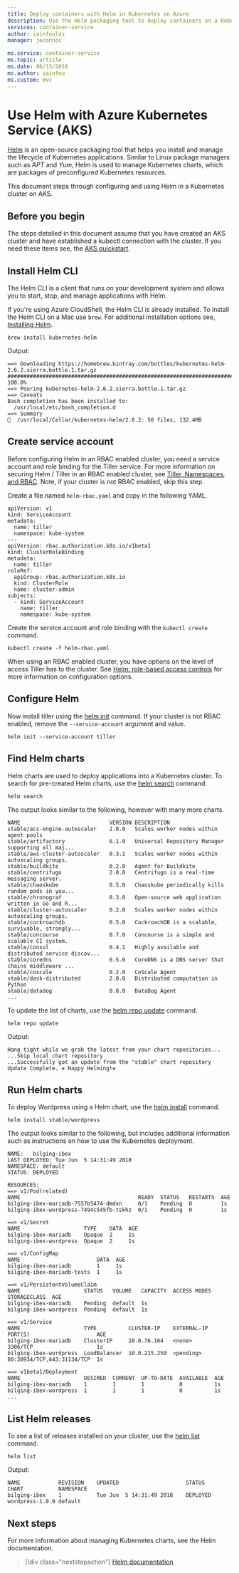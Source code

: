 ```yaml
---
title: Deploy containers with Helm in Kubernetes on Azure
description: Use the Helm packaging tool to deploy containers on a Kubernetes cluster in AKS
services: container-service
author: iainfoulds
manager: jeconnoc

ms.service: container-service
ms.topic: article
ms.date: 06/13/2018
ms.author: iainfou
ms.custom: mvc
---
```


# Use Helm with Azure Kubernetes Service (AKS)

[Helm][helm] is an open-source packaging tool that helps you install and manage the lifecycle of Kubernetes applications. Similar to Linux package managers such as *APT* and *Yum*, Helm is used to manage Kubernetes charts, which are packages of preconfigured Kubernetes resources.

This document steps through configuring and using Helm in a Kubernetes cluster on AKS.

## Before you begin

The steps detailed in this document assume that you have created an AKS cluster and have established a kubectl connection with the cluster. If you need these items see, the [AKS quickstart][aks-quickstart].

## Install Helm CLI

The Helm CLI is a client that runs on your development system and allows you to start, stop, and manage applications with Helm.

If you're using Azure CloudShell, the Helm CLI is already installed. To install the Helm CLI on a Mac use `brew`. For additional installation options see, [Installing Helm][helm-install-options].

```console
brew install kubernetes-helm
```

Output:

```
==> Downloading https://homebrew.bintray.com/bottles/kubernetes-helm-2.6.2.sierra.bottle.1.tar.gz
######################################################################## 100.0%
==> Pouring kubernetes-helm-2.6.2.sierra.bottle.1.tar.gz
==> Caveats
Bash completion has been installed to:
  /usr/local/etc/bash_completion.d
==> Summary
🍺  /usr/local/Cellar/kubernetes-helm/2.6.2: 50 files, 132.4MB
```

## Create service account

Before configuring Helm in an RBAC enabled cluster, you need a service account and role binding for the Tiller service. For more information on securing Helm / Tiller in an RBAC enabled cluster, see [Tiller, Namespaces, and RBAC][tiller-rbac]. Note, if your cluster is not RBAC enabled, skip this step.

Create a file named `helm-rbac.yaml` and copy in the following YAML.

```
apiVersion: v1
kind: ServiceAccount
metadata:
  name: tiller
  namespace: kube-system
---
apiVersion: rbac.authorization.k8s.io/v1beta1
kind: ClusterRoleBinding
metadata:
  name: tiller
roleRef:
  apiGroup: rbac.authorization.k8s.io
  kind: ClusterRole
  name: cluster-admin
subjects:
  - kind: ServiceAccount
    name: tiller
    namespace: kube-system
```

Create the service account and role binding with the `kubectl create` command.

```
kubectl create -f helm-rbac.yaml
```

When using an RBAC enabled cluster, you have options on the level of access Tiller has to the cluster. See [Helm: role-based access controls][helm-rbac] for more information on configuration options.

## Configure Helm

Now install tiller using the [helm init][helm-init] command. If your cluster is not RBAC enabled, remove the `--service-account` argument and value.

```
helm init --service-account tiller
```

## Find Helm charts

Helm charts are used to deploy applications into a Kubernetes cluster. To search for pre-created Helm charts, use the [helm search][helm-search] command.

```azurecli-interactive
helm search
```

The output looks similar to the following, however with many more charts.

```
NAME                         	VERSION	DESCRIPTION
stable/acs-engine-autoscaler 	2.0.0  	Scales worker nodes within agent pools
stable/artifactory           	6.1.0  	Universal Repository Manager supporting all maj...
stable/aws-cluster-autoscaler	0.3.1  	Scales worker nodes within autoscaling groups.
stable/buildkite             	0.2.0  	Agent for Buildkite
stable/centrifugo            	2.0.0  	Centrifugo is a real-time messaging server.
stable/chaoskube             	0.5.0  	Chaoskube periodically kills random pods in you...
stable/chronograf            	0.3.0  	Open-source web application written in Go and R...
stable/cluster-autoscaler    	0.2.0  	Scales worker nodes within autoscaling groups.
stable/cockroachdb           	0.5.0  	CockroachDB is a scalable, survivable, strongly...
stable/concourse             	0.7.0  	Concourse is a simple and scalable CI system.
stable/consul                	0.4.1  	Highly available and distributed service discov...
stable/coredns               	0.5.0  	CoreDNS is a DNS server that chains middleware ...
stable/coscale               	0.2.0  	CoScale Agent
stable/dask-distributed      	2.0.0  	Distributed computation in Python
stable/datadog               	0.8.0  	DataDog Agent
...
```

To update the list of charts, use the [helm repo update][helm-repo-update] command.

```azurecli-interactive
helm repo update
```

Output:

```
Hang tight while we grab the latest from your chart repositories...
...Skip local chart repository
...Successfully got an update from the "stable" chart repository
Update Complete. ⎈ Happy Helming!⎈
```

## Run Helm charts

To deploy Wordpress using a Helm chart, use the [helm install][helm-install] command.

```azurecli-interactive
helm install stable/wordpress
```

The output looks similar to the following, but includes additional information such as instructions on how to use the Kubernetes deployment.

```
NAME:   bilging-ibex
LAST DEPLOYED: Tue Jun  5 14:31:49 2018
NAMESPACE: default
STATUS: DEPLOYED

RESOURCES:
==> v1/Pod(related)
NAME                                     READY  STATUS   RESTARTS  AGE
bilging-ibex-mariadb-7557b5474-dmdxn     0/1    Pending  0         1s
bilging-ibex-wordpress-7494c545fb-tskhz  0/1    Pending  0         1s

==> v1/Secret
NAME                    TYPE    DATA  AGE
bilging-ibex-mariadb    Opaque  2     1s
bilging-ibex-wordpress  Opaque  2     1s

==> v1/ConfigMap
NAME                        DATA  AGE
bilging-ibex-mariadb        1     1s
bilging-ibex-mariadb-tests  1     1s

==> v1/PersistentVolumeClaim
NAME                    STATUS   VOLUME   CAPACITY  ACCESS MODES  STORAGECLASS  AGE
bilging-ibex-mariadb    Pending  default  1s
bilging-ibex-wordpress  Pending  default  1s

==> v1/Service
NAME                    TYPE          CLUSTER-IP    EXTERNAL-IP  PORT(S)                     AGE
bilging-ibex-mariadb    ClusterIP     10.0.76.164   <none>       3306/TCP                    1s
bilging-ibex-wordpress  LoadBalancer  10.0.215.250  <pending>    80:30934/TCP,443:31134/TCP  1s

==> v1beta1/Deployment
NAME                    DESIRED  CURRENT  UP-TO-DATE  AVAILABLE  AGE
bilging-ibex-mariadb    1        1        1           0          1s
bilging-ibex-wordpress  1        1        1           0          1s
...
```

## List Helm releases

To see a list of releases installed on your cluster, use the [helm list][helm-list] command.

```azurecli-interactive
helm list
```

Output:

```
NAME        	REVISION	UPDATED                 	STATUS  	CHART          	NAMESPACE
bilging-ibex	1       	Tue Jun  5 14:31:49 2018	DEPLOYED	wordpress-1.0.9	default
```

## Next steps

For more information about managing Kubernetes charts, see the Helm documentation.

> [!div class="nextstepaction"]
> [Helm documentation][helm-documentation]

<!-- LINKS - external -->
[helm]: https://github.com/kubernetes/helm/
[helm-documentation]: https://docs.helm.sh/
[helm-init]: https://docs.helm.sh/helm/#helm-init
[helm-install]: https://docs.helm.sh/helm/#helm-install
[helm-install-options]: https://github.com/kubernetes/helm/blob/master/docs/install.md
[helm-list]: https://docs.helm.sh/helm/#helm-list
[helm-rbac]: https://docs.helm.sh/using_helm/#role-based-access-control
[helm-repo-update]: https://docs.helm.sh/helm/#helm-repo-update
[helm-search]: https://docs.helm.sh/helm/#helm-search
[tiller-rbac]: https://docs.helm.sh/using_helm/#tiller-namespaces-and-rbac

<!-- LINKS - internal -->
[aks-quickstart]: ./kubernetes-walkthrough.md
